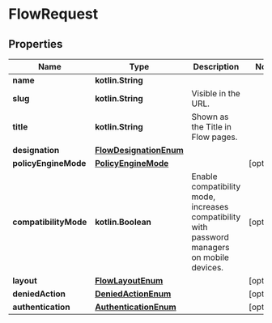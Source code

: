
# FlowRequest

## Properties
Name | Type | Description | Notes
------------ | ------------- | ------------- | -------------
**name** | **kotlin.String** |  | 
**slug** | **kotlin.String** | Visible in the URL. | 
**title** | **kotlin.String** | Shown as the Title in Flow pages. | 
**designation** | [**FlowDesignationEnum**](FlowDesignationEnum.md) |  | 
**policyEngineMode** | [**PolicyEngineMode**](PolicyEngineMode.md) |  |  [optional]
**compatibilityMode** | **kotlin.Boolean** | Enable compatibility mode, increases compatibility with password managers on mobile devices. |  [optional]
**layout** | [**FlowLayoutEnum**](FlowLayoutEnum.md) |  |  [optional]
**deniedAction** | [**DeniedActionEnum**](DeniedActionEnum.md) |  |  [optional]
**authentication** | [**AuthenticationEnum**](AuthenticationEnum.md) |  |  [optional]




